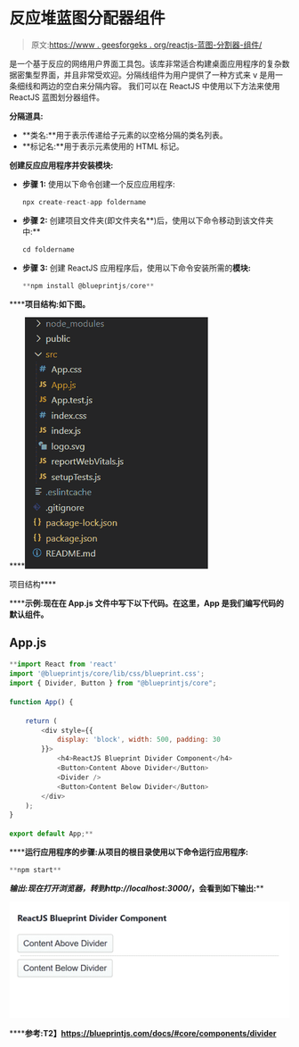 # 反应堆蓝图分配器组件

> 原文:[https://www . geesforgeks . org/reactjs-蓝图-分割器-组件/](https://www.geeksforgeeks.org/reactjs-blueprint-divider-component/)

是一个基于反应的网络用户界面工具包。该库非常适合构建桌面应用程序的复杂数据密集型界面，并且非常受欢迎。分隔线组件为用户提供了一种方式来 v 是用一条细线和两边的空白来分隔内容。  我们可以在 ReactJS 中使用以下方法来使用 ReactJS 蓝图划分器组件。

**分隔道具:**

*   **类名:**用于表示传递给子元素的以空格分隔的类名列表。
*   **标记名:**用于表示元素使用的 HTML 标记。

**创建反应应用程序并安装模块:**

*   **步骤 1:** 使用以下命令创建一个反应应用程序:

    ```jsx
    npx create-react-app foldername
    ```

*   **步骤 2:** 创建项目文件夹(即文件夹名**)后，使用以下命令移动到该文件夹中:**

    ```jsx
    cd foldername
    ```

*   **步骤 3:** 创建 ReactJS 应用程序后，使用以下命令安装所需的****模块:****

    ```jsx
    **npm install @blueprintjs/core**
    ```

******项目结构:**如下图。****

****![](img/f04ae0d8b722a9fff0bd9bd138b29c23.png)

项目结构**** 

******示例:**现在在 **App.js** 文件中写下以下代码。在这里，App 是我们编写代码的默认组件。****

## ****App.js****

```jsx
**import React from 'react'
import '@blueprintjs/core/lib/css/blueprint.css';
import { Divider, Button } from "@blueprintjs/core";

function App() {

    return (
        <div style={{
            display: 'block', width: 500, padding: 30
        }}>
            <h4>ReactJS Blueprint Divider Component</h4>
            <Button>Content Above Divider</Button>
            <Divider />
            <Button>Content Below Divider</Button>
        </div>
    );
}

export default App;**
```

******运行应用程序的步骤:**从项目的根目录使用以下命令运行应用程序:****

```jsx
**npm start**
```

******输出:**现在打开浏览器，转到***http://localhost:3000/***，会看到如下输出:****

****![](img/f3049b3e9b9c3779dcd13b4ed8f16201.png)****

******参考:**T2】https://blueprintjs.com/docs/#core/components/divider****